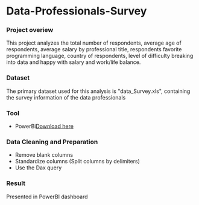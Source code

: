 # Data-Professionals-Survey

### Project overiew
This project analyzes the total number of respondents, average age of respondents, average salary by professional title, respondents favorite programming language, country of respondents, level of difficulty breaking into data and happy with salary and work/life balance.

### Dataset
The primary dataset used for this analysis is "data_Survey.xls", containing the survey information of the data professionals

### Tool
- PowerBi[Download here](www.microsoft.com)

### Data Cleaning and Preparation
- Remove blank columns
- Standardize columns (Split columns by delimiters)
- Use the Dax query

### Result
Presented in PowerBI dashboard
